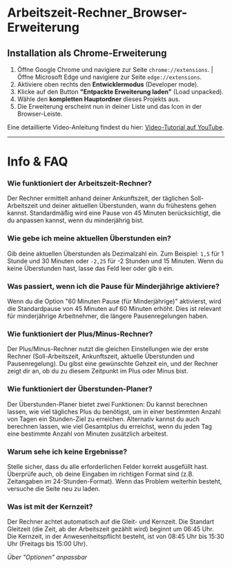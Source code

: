 # Arbeitszeit-Rechner_Browser-Erweiterung

## Installation als Chrome-Erweiterung

1.  Öffne Google Chrome und navigiere zur Seite `chrome://extensions`. | Öffne Microsoft Edge und navigiere zur Seite `edge://extensions`.
2.  Aktiviere oben rechts den **Entwicklermodus** (Developer mode).
3.  Klicke auf den Button **"Entpackte Erweiterung laden"** (Load unpacked).
4.  Wähle den **kompletten Hauptordner** dieses Projekts aus.
5.  Die Erweiterung erscheint nun in deiner Liste und das Icon in der Browser-Leiste.

Eine detaillierte Video-Anleitung findest du hier: [Video-Tutorial auf YouTube](https://www.youtube.com/watch?v=yNZqK4d9E_c&t=340s).

---

# Info & FAQ

### Wie funktioniert der Arbeitszeit-Rechner?
Der Rechner ermittelt anhand deiner Ankunftszeit, der täglichen Soll-Arbeitszeit und deiner aktuellen Überstunden, wann du frühestens gehen kannst. Standardmäßig wird eine Pause von 45 Minuten berücksichtigt, die du anpassen kannst, wenn du minderjährig bist.

### Wie gebe ich meine aktuellen Überstunden ein?
Gib deine aktuellen Überstunden als Dezimalzahl ein. Zum Beispiel: `1,5` für 1 Stunde und 30 Minuten oder `-2,25` für -2 Stunden und 15 Minuten. Wenn du keine Überstunden hast, lasse das Feld leer oder gib `0` ein.

### Was passiert, wenn ich die Pause für Minderjährige aktiviere?
Wenn du die Option "60 Minuten Pause (für Minderjährige)" aktivierst, wird die Standardpause von 45 Minuten auf 60 Minuten erhöht. Dies ist relevant für minderjährige Arbeitnehmer, die längere Pausenregelungen haben.

### Wie funktioniert der Plus/Minus-Rechner?
Der Plus/Minus-Rechner nutzt die gleichen Einstellungen wie der erste Rechner (Soll-Arbeitszeit, Ankunftszeit, aktuelle Überstunden und Pausenregelung). Du gibst eine gewünschte Gehzeit ein, und der Rechner zeigt dir an, ob du zu diesem Zeitpunkt im Plus oder Minus bist.

### Wie funktioniert der Überstunden-Planer?
Der Überstunden-Planer bietet zwei Funktionen: Du kannst berechnen lassen, wie viel tägliches Plus du benötigst, um in einer bestimmten Anzahl von Tagen ein Stunden-Ziel zu erreichen. Alternativ kannst du auch berechnen lassen, wie viel Gesamtplus du erreichst, wenn du jeden Tag eine bestimmte Anzahl von Minuten zusätzlich arbeitest.

### Warum sehe ich keine Ergebnisse?
Stelle sicher, dass du alle erforderlichen Felder korrekt ausgefüllt hast. Überprüfe auch, ob deine Eingaben im richtigen Format sind (z.B. Zeitangaben im 24-Stunden-Format). Wenn das Problem weiterhin besteht, versuche die Seite neu zu laden.

### Was ist mit der Kernzeit?
Der Rechner achtet automatisch auf die Gleit- und Kernzeit. Die Standart Gleitzeit (die Zeit, ab der Arbeitszeit gezählt wird) beginnt um 06:45 Uhr. Die Kernzeit, in der Anwesenheitspflicht besteht, ist von 08:45 Uhr bis 15:30 Uhr (Freitags bis 15:00 Uhr).  

*Über "Optionen" anpassbar*